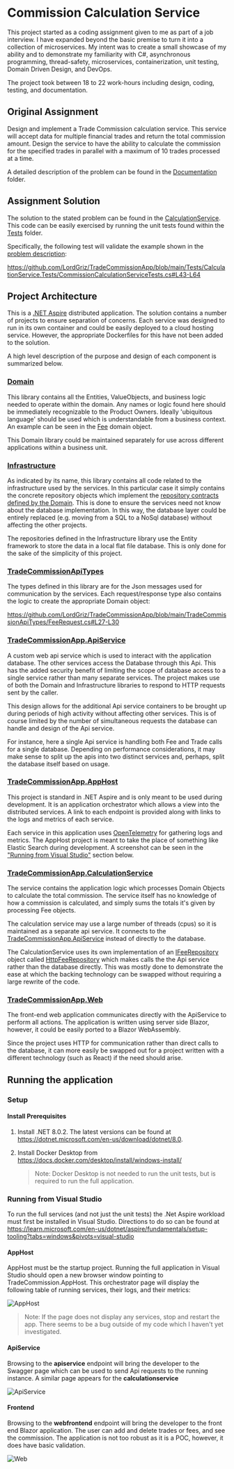
# Commission Calculation Service

This project started as a coding assignment given to me as part of a job interview. I have expanded beyond the basic premise to turn it into a collection of microservices. My intent was to create a small showcase of my ability and to demonstrate my familiarity with C#, asynchronous programming, thread-safety, microservices, containerization, unit testing, Domain Driven Design, and DevOps.

The project took between 18 to 22 work-hours including design, coding, testing, and documentation.

## Original Assignment
Design and implement a Trade Commission calculation service. This service will accept data for multiple
financial trades and return the total commission amount. Design the service to have the ability to calculate the commission for the specified trades in parallel with a maximum of 10 trades processed at a time.

A detailed description of the problem can be found in the [Documentation](Documentation/ProblemDescription.md) folder.

## Assignment Solution
The solution to the stated problem can be found in the [CalculationService](TradeCommissionApp.CalculationService/CommissionCalculationService.cs). This code can be easily exercised by running the unit tests found within the [Tests](Tests/CalculationService.Tests/CommissionCalculationServiceTests.cs) folder. 

Specifically, the following test will validate the example shown in the [problem description](Documentation/ProblemDescription.md):

https://github.com/LordGriz/TradeCommissionApp/blob/main/Tests/CalculationService.Tests/CommissionCalculationServiceTests.cs#L43-L64

## Project Architecture 
This is a [.NET Aspire](https://learn.microsoft.com/en-us/dotnet/aspire/get-started/aspire-overview) distributed application. The solution contains a number of projects to ensure separation of concerns. Each service was designed to run in its own container and could be easily deployed to a cloud hosting service. However, the appropriate Dockerfiles for this have not been added to the solution.

A high level description of the purpose and design of each component is summarized below.

### [Domain](/Domain/)
This library contains all the Entities, ValueObjects, and business logic needed to operate within the domain. Any names or logic found here should be immediately recognizable to the Product Owners. Ideally 'ubiquitous language' should be used which is understandable from a business context. An example can be seen in the [Fee](Domain/Objects/Fee.cs) domain object.

This Domain library could be maintained separately for use across different applications within a business unit.

### [Infrastructure](/Infrastructure/)
As indicated by its name, this library contains all code related to the infrastructure used by the services. In this particular case it simply contains the concrete repository objects which implement the [repository contracts defined by the Domain](Domain/Contracts/). This is done to ensure the services need not know about the database implementation. In this way, the database layer could be entirely replaced (e.g. moving from a SQL to a NoSql database) without affecting the other projects.

The repositories defined in the Infrastructure library use the Entity framework to store the data in a local flat file database. This is only done for the sake of the simplicity of this project.

### [TradeCommissionApiTypes](/TradeCommissionApiTypes/)
The types defined in this library are for the Json messages used for communication by the services. Each request/response type also contains the logic to create the appropriate Domain object:

https://github.com/LordGriz/TradeCommissionApp/blob/main/TradeCommissionApiTypes/FeeRequest.cs#L27-L30

### [TradeCommissionApp.ApiService](/TradeCommissionApp.ApiService/)
A custom web api service which is used to interact with the application database. The other services access the Database through this Api. This has the added security benefit of limiting the scope of database access to a single service rather than many separate services. The project makes use of both the Domain and Infrastructure libraries to respond to HTTP requests sent by the caller.

This design allows for the additional Api service containers to be brought up during periods of high activity without affecting other services. This is of course limited by the number of simultaneous requests the database can handle and design of the Api service.

For instance, here a single Api service is handling both Fee and Trade calls for a single database. Depending on performance considerations, it may make sense to split up the apis into two distinct services and, perhaps, split the database itself based on usage. 

### [TradeCommissionApp.AppHost](/TradeCommissionApp.AppHost/)
This project is standard in .NET Aspire and is only meant to be used during development. It is an application orchestrator which allows a view into the distributed services. A link to each endpoint is provided along with links to the logs and metrics of each service. 

Each service in this application uses [OpenTelemetry](https://learn.microsoft.com/en-us/dotnet/core/diagnostics/observability-with-otel) for gathering logs and metrics. The AppHost project is meant to take the place of something like Elastic Search during development. A screenshot can be seen in the ["Running from Visual Studio"](#running-from-visual-studio) section below.

### [TradeCommissionApp.CalculationService](/TradeCommissionApp.CalculationService/)
The service contains the application logic which processes Domain Objects to calculate the total commission. The service itself has no knowledge of how a commission is calculated, and simply sums the totals it's given by processing Fee objects.

The calculation service may use a large number of threads (cpus) so it is maintained as a separate api service. It connects to the [TradeCommissionApp.ApiService](TradeCommissionApp.ApiService/TradesRouteConfiguration.cs) instead of directly to the database.

The CalculationService uses its own implementation of an [IFeeRepository](/Domain/Contracts/IFeeRepository.cs) object called [HttpFeeRepository](/TradeCommissionApp.CalculationService/Repositories/HttpFeeRepository.cs) which makes calls the the Api service rather than the database directly. This was mostly done to demonstrate the ease at which the backing technology can be swapped without requiring a large rewrite of the code. 


### [TradeCommissionApp.Web](/TradeCommissionApp.Web/)
The front-end web application communicates directly with the ApiService to perform all actions. The application is written using server side Blazor, however, it could be easily ported to a Blazor WebAssembly.

Since the project uses HTTP for communication rather than direct calls to the database, it can more easily be swapped out for a project written with a different technology (such as React) if the need should arise.

## Running the application

### Setup
#### Install Prerequisites

1. Install .NET 8.0.2. The latest versions can be found at https://dotnet.microsoft.com/en-us/download/dotnet/8.0. 
2. Install Docker Desktop from https://docs.docker.com/desktop/install/windows-install/

   > Note: Docker Desktop is not needed to run the unit tests, but is required to run the full application. 

### Running from Visual Studio

To run the full services (and not just the unit tests) the .Net Aspire workload must first be installed in Visual Studio. Directions to do so can be found at https://learn.microsoft.com/en-us/dotnet/aspire/fundamentals/setup-tooling?tabs=windows&pivots=visual-studio

#### AppHost
AppHost must be the startup project. Running the full application in Visual Studio should open a new browser window pointing to TradeCommission.AppHost. This orchestrator page will display the following table of running services, their logs, and their metrics:

![AppHost](Documentation/Images/AppHost_Screenshot.jpg)

> Note: If the page does not display any services, stop and restart the app. There seems to be a bug outside of my code which I haven't yet investigated.

#### ApiService
Browsing to the **apiservice** endpoint will bring the developer to the Swagger page which can be used to send Api requests to the running instance. A similar page appears for the **calculationservice** 

![ApiService](Documentation/Images/ApiService_Swagger_Screenshot.jpg)

#### Frontend
Browsing to the **webfrontend** endpoint will bring the developer to the front end Blazor application. The user can add and delete trades or fees, and see the commission. The application is not too robust as it is a POC, however, it does have basic validation.

![Web](Documentation/Images/Web_Screenshot.jpg)




